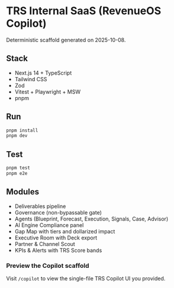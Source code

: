 # TRS Internal SaaS (RevenueOS Copilot)

Deterministic scaffold generated on 2025-10-08.

## Stack
- Next.js 14 + TypeScript
- Tailwind CSS
- Zod
- Vitest + Playwright + MSW
- pnpm

## Run
```bash
pnpm install
pnpm dev
```
## Test
```bash
pnpm test
pnpm e2e
```
## Modules
- Deliverables pipeline
- Governance (non-bypassable gate)
- Agents (Blueprint, Forecast, Execution, Signals, Case, Advisor)
- AI Engine Compliance panel
- Gap Map with tiers and dollarized impact
- Executive Room with Deck export
- Partner & Channel Scout
- KPIs & Alerts with TRS Score bands


### Preview the Copilot scaffold
Visit `/copilot` to view the single-file TRS Copilot UI you provided.
